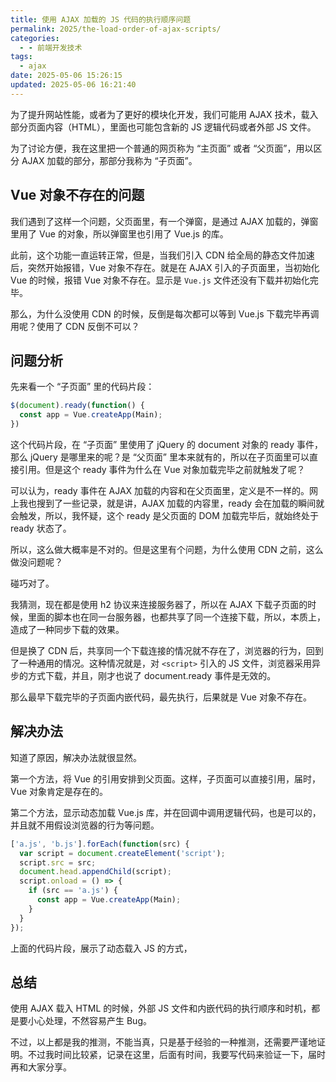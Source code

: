 ```yaml
---
title: 使用 AJAX 加载的 JS 代码的执行顺序问题
permalink: 2025/the-load-order-of-ajax-scripts/
categories:
  - - 前端开发技术
tags:
  - ajax
date: 2025-05-06 15:26:15
updated: 2025-05-06 16:21:40
---
```

为了提升网站性能，或者为了更好的模块化开发，我们可能用 AJAX 技术，载入部分页面内容（HTML），里面也可能包含新的 JS 逻辑代码或者外部 JS 文件。

为了讨论方便，我在这里把一个普通的网页称为 “主页面” 或者 “父页面”，用以区分 AJAX 加载的部分，那部分我称为 “子页面”。

## Vue 对象不存在的问题

我们遇到了这样一个问题，父页面里，有一个弹窗，是通过 AJAX 加载的，弹窗里用了 Vue 的对象，所以弹窗里也引用了 Vue.js 的库。

此前，这个功能一直运转正常，但是，当我们引入 CDN 给全局的静态文件加速后，突然开始报错，Vue 对象不存在。就是在 AJAX 引入的子页面里，当初始化 Vue 的时候，报错 Vue 对象不存在。显示是 `Vue.js` 文件还没有下载并初始化完毕。

那么，为什么没使用 CDN 的时候，反倒是每次都可以等到 Vue.js 下载完毕再调用呢？使用了 CDN 反倒不可以？

## 问题分析

先来看一个 “子页面” 里的代码片段：

```js
$(document).ready(function() {
  const app = Vue.createApp(Main);
})
```

这个代码片段，在 “子页面” 里使用了 jQuery 的 document 对象的 ready 事件，那么 jQuery 是哪里来的呢？是 “父页面” 里本来就有的，所以在子页面里可以直接引用。但是这个 ready 事件为什么在 Vue 对象加载完毕之前就触发了呢？

可以认为，ready 事件在 AJAX 加载的内容和在父页面里，定义是不一样的。网上我也搜到了一些记录，就是讲，AJAX 加载的内容里，ready 会在加载的瞬间就会触发，所以，我怀疑，这个 ready 是父页面的 DOM 加载完毕后，就始终处于 ready 状态了。

所以，这么做大概率是不对的。但是这里有个问题，为什么使用 CDN 之前，这么做没问题呢？

碰巧对了。

我猜测，现在都是使用 h2 协议来连接服务器了，所以在 AJAX 下载子页面的时候，里面的脚本也在同一台服务器，也都共享了同一个连接下载，所以，本质上，造成了一种同步下载的效果。

但是换了 CDN 后，共享同一个下载连接的情况就不存在了，浏览器的行为，回到了一种通用的情况。这种情况就是，对 `<script>` 引入的 JS 文件，浏览器采用异步的方式下载，并且，刚才也说了 document.ready 事件是无效的。

那么最早下载完毕的子页面内嵌代码，最先执行，后果就是 Vue 对象不存在。

## 解决办法

知道了原因，解决办法就很显然。

第一个方法，将 Vue 的引用安排到父页面。这样，子页面可以直接引用，届时，Vue 对象肯定是存在的。

第二个方法，显示动态加载 Vue.js 库，并在回调中调用逻辑代码，也是可以的，并且就不用假设浏览器的行为等问题。

```js
['a.js', 'b.js'].forEach(function(src) {
  var script = document.createElement('script');
  script.src = src;
  document.head.appendChild(script);
  script.onload = () => {
    if (src == 'a.js') {
      const app = Vue.createApp(Main);
    }
  }
});
```

上面的代码片段，展示了动态载入 JS 的方式，

## 总结

使用 AJAX 载入 HTML 的时候，外部 JS 文件和内嵌代码的执行顺序和时机，都是要小心处理，不然容易产生 Bug。

不过，以上都是我的推测，不能当真，只是基于经验的一种推测，还需要严谨地证明。不过我时间比较紧，记录在这里，后面有时间，我要写代码来验证一下，届时再和大家分享。

